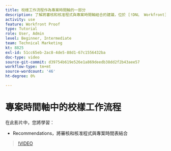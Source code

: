 ```yaml
---
title: 校樣工作流程作為專案時間軸的一部分
description: 了解將審核和核准程式與專案時間軸結合的建議，位於 [!DNL  Workfront].
activity: use
feature: Workfront Proof
type: Tutorial
role: User, Admin
level: Beginner, Intermediate
team: Technical Marketing
kt: 8825
exl-id: 51cc65eb-2ac8-4de5-88d1-67c1556432ba
doc-type: video
source-git-commit: d39754b619e526e1a869deedb38dd2f2b43aee57
workflow-type: tm+mt
source-wordcount: '46'
ht-degree: 0%

---
```


# 專案時間軸中的校樣工作流程

在此影片中，您將學習：

* Recommendations，將審核和核准程式與專案時間表結合

>[!VIDEO](https://video.tv.adobe.com/v/335125/?quality=12)

<!--
This is a duplicate and not used in the TOC
-->
